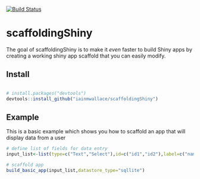 [![Build Status](https://travis-ci.org/iainmwallace/scaffoldingShiny.svg?branch=master)](https://travis-ci.org/iainmwallace/scaffoldingShiny)

# scaffoldingShiny

The goal of scaffoldingShiny is to make it *even* faster to build Shiny apps by creating a working shiny app scaffold that you can easily modify.

## Install
``` r

# install.packages("devtools")
devtools::install_github("iainmwallace/scaffoldingShiny")

```

## Example

This is a basic example which shows you how to scaffold an app that will display data from a user

``` r
# define list of fields for data entry
input_list<-list(type=c("Text","Select"),id=c("id1","id2"),label=c("name","description"))

# scaffold app
build_basic_app(input_list,datastore_type="sqllite")

```

